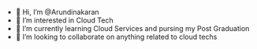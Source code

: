 - 👋 Hi, I’m @Arundinakaran
- 👀 I’m interested in Cloud Tech
- 🌱 I’m currently learning Cloud Services and pursing my Post Graduation 
- 💞️ I’m looking to collaborate on anything related to cloud techs 

<!---
Arundinakaran/Arundinakaran is a ✨ special ✨ repository because its `README.md` (this file) appears on your GitHub profile.
You can click the Preview link to take a look at your changes.
--->
